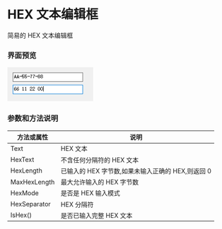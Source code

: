 # HEX 文本编辑框

简易的 HEX 文本编辑框

### 界面预览

![界面预览](https://raw.githubusercontent.com/itldg/ITLDG.HexTextBox/master/docs/main.png)

### 参数和方法说明

| 方法或属性   | 说明                                              |
| ------------ | ------------------------------------------------- |
| Text         | HEX 文本                                          |
| HexText      | 不含任何分隔符的 HEX 文本                         |
| HexLength    | 已输入的 HEX 字节数,如果未输入正确的 HEX,则返回 0 |
| MaxHexLength | 最大允许输入的 HEX 字节数                         |
| HexMode      | 是否是 HEX 输入模式                               |
| HexSeparator | HEX 分隔符                                        |
| IsHex()      | 是否已输入完整 HEX 文本                           |

